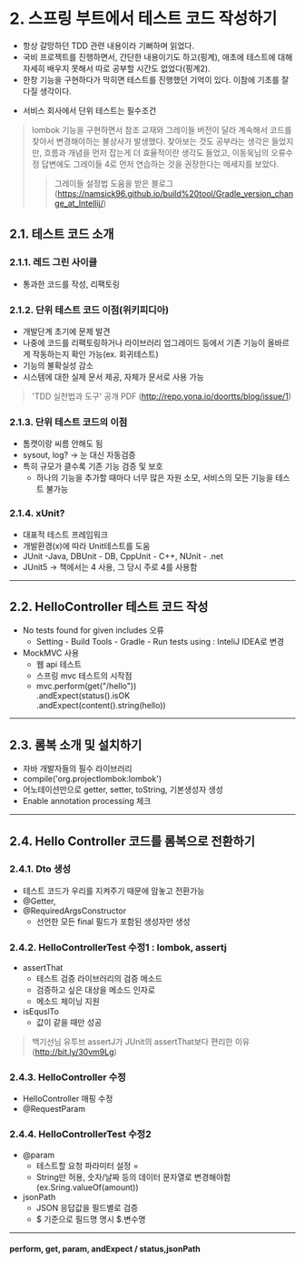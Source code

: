 
# 2. 스프링 부트에서 테스트 코드 작성하기
- 항상 갈망하던 TDD 관련 내용이라 기뻐하며 읽었다. 
- 국비 프로젝트를 진행하면서, 간단한 내용이기도 하고(핑계), 애초에 테스트에 대해 자세히 배우지 못해서 따로 공부할 시간도 없었다(핑계2). 
- 한창 기능을 구현하다가 막히면 테스트를 진행했던 기억이 있다. 이참에 기초를 잘 다질 생각이다.
+ 서비스 회사에서 단위 테스트는 필수조건

>lombok 기능을 구현하면서 참조 교재와 그레이들 버전이 달라 계속해서 코드를 찾아서 변경해야하는 불상사가 발생했다.
>찾아보는 것도 공부라는 생각은 들었지만, 흐름과 개념을 먼저 잡는게 더 효율적이란 생각도 들었고, 이동욱님의 오류수정 답변에도 그레이들 4로 먼저 연습하는 것을 권장한다는 메세지를 보았다.
>   >그레이들 설정법 도움을 받은 블로그 (https://namsick96.github.io/build%20tool/Gradle_version_change_at_Intellij/)

## 2.1. 테스트 코드 소개
### 2.1.1. 레드 그린 사이클
- 통과한 코드를 작성, 리팩토링

### 2.1.2. 단위 테스트 코드 이점(위키피디아)
- 개발단계 초기에 문제 발견
- 나중에 코드를 리팩토링하거나 라이브러리 업그레이드 등에서 기존 기능이 올바르게 작동하는지 확인 가능(ex. 회귀테스트)
- 기능의 불확실성 감소
- 시스템에 대한 실제 문서 제공, 자체가 문서로 사용 가능
>'TDD 실천법과 도구' 공개 PDF
>(http://repo.yona.io/doortts/blog/issue/1)

### 2.1.3. 단위 테스트 코드의 이점
- 톰캣이랑 씨름 안해도 됨
- sysout, log? -> 눈 대신 자동검증
- 특히 규모가 클수록 기존 기능 검증 및 보호
    - 하나의 기능을 추가할 때마다 너무 많은 자원 소모, 서비스의 모든 기능을 테스트 불가능

### 2.1.4. xUnit?
- 대표적 테스트 프레임워크
- 개발환경(x)에 따라 Unit테스트를 도움
- JUnit -Java, DBUnit - DB, CppUnit - C++, NUnit - .net
- JUnit5 -> 책에서는 4 사용, 그 당시 주로 4를 사용함
***

## 2.2. HelloController 테스트 코드 작성
-  No tests found for given includes 오류
    - Setting - Build Tools - Gradle - Run tests using : InteliJ IDEA로 변경
- MockMVC 사용 
    - 웹 api 테스트
    - 스프링 mvc 테스트의 시작점
    - mvc.perform(get("/hello"))  
    .andExpect(status().isOK  
    .andExpect(content().string(hello))
***

## 2.3. 롬복 소개 및 설치하기
- 자바 개발자들의 필수 라이브러리
- compile('org.projectlombok:lombok')
- 어노테이션만으로 getter, setter, toString, 기본생성자 생성
- Enable annotation processing 체크
***

## 2.4. Hello Controller 코드를 롬복으로 전환하기
### 2.4.1. Dto 생성
- 테스트 코드가 우리를 지켜주기 때문에 맘놓고 전환가능
- @Getter, 
- @RequiredArgsConstructor 
    - 선언한 모든 final 필드가 포함된 생성자만 생성
### 2.4.2. HelloControllerTest 수정1 : lombok, assertj
- assertThat
    - 테스트 검증 라이브러리의 검증 메소드
    - 검증하고 싶은 대상을 메소드 인자로
    - 메소드 체이닝 지원
- isEquslTo
    - 값이 같을 때만 성공
>백기선님 유투브 assertJ가 JUnit의 assertThat보다 편리한 이유
>(http://bit.ly/30vm9Lg)

### 2.4.3. HelloController 수정
- HelloController 매핑 수정
- @RequestParam

### 2.4.4. HelloControllerTest 수정2
- @param
    - 테스트할 요청 파라미터 설정 =
    - String만 허용, 숫자/날짜 등의 데이터 문자열로 변경해야함(ex.Sring.valueOf(amount))
- jsonPath
    - JSON 응답값을 필드별로 검증
    - $ 기준으로 필드명 명시 $.변수명
***

#### perform, get, param, andExpect / status,jsonPath